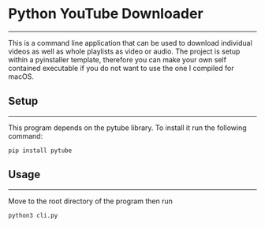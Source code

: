 # Python YouTube Downloader

---

This is a command line application that can be used to download individual videos as well as whole playlists as video or audio. The project is setup within a pyinstaller template, therefore you can make your own self contained executable if you do not want to use the one I compiled for macOS.

## Setup
---
This program depends on the pytube library. To install it run the following command:
```
pip install pytube
```

## Usage
---
Move to the root directory of the program then run
```
python3 cli.py
```
